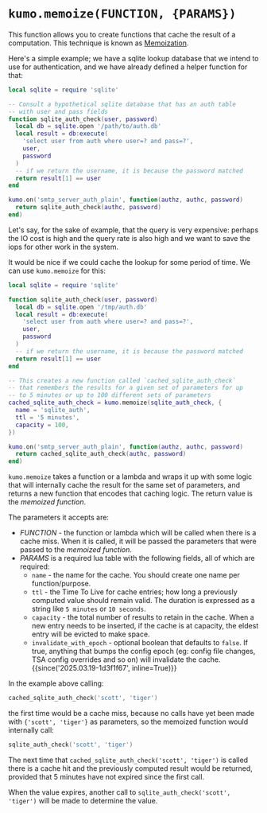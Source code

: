 # `kumo.memoize(FUNCTION, {PARAMS})`

This function allows you to create functions that cache the result of a
computation.  This technique is known as
[Memoization](https://en.wikipedia.org/wiki/Memoization).

Here's a simple example; we have a sqlite lookup database that we intend to use
for authentication, and we have already defined a helper function for that:

```lua
local sqlite = require 'sqlite'

-- Consult a hypothetical sqlite database that has an auth table
-- with user and pass fields
function sqlite_auth_check(user, password)
  local db = sqlite.open '/path/to/auth.db'
  local result = db:execute(
    'select user from auth where user=? and pass=?',
    user,
    password
  )
  -- if we return the username, it is because the password matched
  return result[1] == user
end

kumo.on('smtp_server_auth_plain', function(authz, authc, password)
  return sqlite_auth_check(authc, password)
end)
```

Let's say, for the sake of example, that the query is very expensive: perhaps
the IO cost is high and the query rate is also high and we want to save the iops
for other work in the system.

It would be nice if we could cache the lookup for some period of time.
We can use `kumo.memoize` for this:

```lua
local sqlite = require 'sqlite'

function sqlite_auth_check(user, password)
  local db = sqlite.open '/tmp/auth.db'
  local result = db:execute(
    'select user from auth where user=? and pass=?',
    user,
    password
  )
  -- if we return the username, it is because the password matched
  return result[1] == user
end

-- This creates a new function called `cached_sqlite_auth_check`
-- that remembers the results for a given set of parameters for up
-- to 5 minutes or up to 100 different sets of parameters
cached_sqlite_auth_check = kumo.memoize(sqlite_auth_check, {
  name = 'sqlite_auth',
  ttl = '5 minutes',
  capacity = 100,
})

kumo.on('smtp_server_auth_plain', function(authz, authc, password)
  return cached_sqlite_auth_check(authc, password)
end)
```

`kumo.memoize` takes a function or a lambda and wraps it up with some logic
that will internally cache the result for the same set of parameters, and
returns a new function that encodes that caching logic.  The return value is
the *memoized function*.

The parameters it accepts are:

* *FUNCTION* - the function or lambda which will be called when there is a cache miss.
  When it is called, it will be passed the parameters that were passed to the *memoized function*.
* *PARAMS* is a required lua table with the following fields, all of which are required:
     * `name` - the name for the cache. You should create one name per function/purpose.
     * `ttl` - the Time To Live for cache entries; how long a previously computed
       value should remain valid.  The duration is expressed as a string like `5
       minutes` or `10 seconds`.
     * `capacity` - the total number of results to retain in the cache. When a new
       entry needs to be inserted, if the cache is at capacity, the eldest entry
       will be evicted to make space.
     * `invalidate_with_epoch` - optional boolean that defaults to `false`.
       If true, anything that bumps the config epoch (eg: config file changes,
       TSA config overrides and so on) will invalidate the cache. {{since('2025.03.19-1d3f1f67', inline=True)}}

In the example above calling:

```lua
cached_sqlite_auth_check('scott', 'tiger')
```

the first time would be a cache miss, because no calls have yet been made with `{'scott', 'tiger'}` as parameters, so the memoized function would internally call:

```lua
sqlite_auth_check('scott', 'tiger')
```

The next time that `cached_sqlite_auth_check('scott', 'tiger')` is called there
is a cache hit and the previously computed result would be returned, provided that
5 minutes have not expired since the first call.

When the value expires, another call to `sqlite_auth_check('scott', 'tiger')` will
be made to determine the value.

